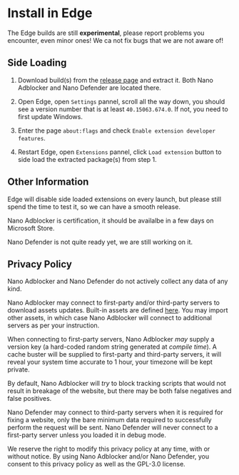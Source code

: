 # Install in Edge

The Edge builds are still **experimental**, please report problems you
encounter, even minor ones! We ca not fix bugs that we are not aware of!

## Side Loading

1. Download build(s) from the
   [release page](https://github.com/NanoAdblocker/NanoCore/releases) and
   extract it. Both Nano Adblocker and Nano Defender are located there.

2. Open Edge, open `Settings` pannel, scroll all the way down, you should see
   a version number that is at least `40.15063.674.0`. If not, you need to
   first update Windows. 

3. Enter the page `about:flags` and check `Enable extension developer features`.

4. Restart Edge, open `Extensions` pannel, click `Load extension` button to side
   load the extracted package(s) from step 1.

## Other Information

Edge will disable side loaded extensions on every launch, but please still
spend the time to test it, so we can have a smooth release.

Nano Adblocker is certification, it should be availalbe in a few days on
Microsoft Store.

Nano Defender is not quite ready yet, we are still working on it.

## Privacy Policy

Nano Adblocker and Nano Defender do not actively collect any data of any kind.

Nano Adblocker may connect to first-party and/or third-party servers to download
assets updates. Built-in assets are defined [here](/assets/assets.json). You
may import other assets, in which case Nano Adblocker will connect to
additional servers as per your instruction.

When connecting to first-party servers, Nano Adblocker *may* supply a version
key (a hard-coded random string generated at *compile time*). A cache buster
will be supplied to first-party and third-party servers, it will reveal your
system time accurate to 1 hour, your timezone will be kept private.

By default, Nano Adblocker will *try* to block tracking scripts that would not
result in breakage of the website, but there may be both false negatives and
false positives.

Nano Defender may connect to third-party servers when it is required for fixing
a website, only the bare minimum data required to successfully perform the
request will be sent. Nano Defender will never connect to a first-party server
unless you loaded it in debug mode.

We reserve the right to modify this privacy policy at any time, with or without
notice. By using Nano Adblocker and/or Nano Defender, you consent to this
privacy policy as well as the GPL-3.0 license.
